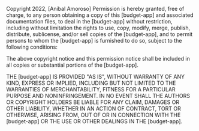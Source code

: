 Copyright 2022, [Anibal Amoroso] Permission is hereby granted, free of charge, to any person obtaining a copy of this [budget-app] and associated documentation files, to deal in the [budget-app] without restriction, including without limitation the rights to use, copy, modify, merge, publish, distribute, sublicense, and/or sell copies of the [budget-app], and to permit persons to whom the [budget-app] is furnished to do so, subject to the following conditions:

The above copyright notice and this permission notice shall be included in all copies or substantial portions of the [budget-app].

THE [budget-app] IS PROVIDED "AS IS", WITHOUT WARRANTY OF ANY KIND, EXPRESS OR IMPLIED, INCLUDING BUT NOT LIMITED TO THE WARRANTIES OF MERCHANTABILITY, FITNESS FOR A PARTICULAR PURPOSE AND NONINFRINGEMENT. IN NO EVENT SHALL THE AUTHORS OR COPYRIGHT HOLDERS BE LIABLE FOR ANY CLAIM, DAMAGES OR OTHER LIABILITY, WHETHER IN AN ACTION OF CONTRACT, TORT OR OTHERWISE, ARISING FROM, OUT OF OR IN CONNECTION WITH THE [budget-app] OR THE USE OR OTHER DEALINGS IN THE [budget-app].